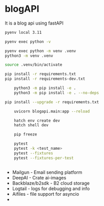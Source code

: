 # blogAPI

It is a blog api using fastAPI

<!--  -->

```bash
pyenv local 3.11

```

<!-- Check python version  -->

```bash
pyenv exec python -v

```

<!-- Create a virtual environment -->

```bash
pyenv exec python -m venv .venv
python3 -m venv .venv

```

<!--  To activate virtual environment-->

```bash
source .venv/bin/activate

```

<!-- Install dependencies -->

```bash
pip install -r requirements.txt
pip install -r requirements-dev.txt

```

<!-- Working in dev mode -->

```bash
    python3 -m pip install -e .
    python3 -m pip install -e . --no-deps
```

<!--  Upgrade requirements -->

```bash
pip install --upgrade -r requirements.txt

```

<!-- Run Your Application -->

```bash
    uvicorn blogapi.main:app --reload
```

<!-- Install and activate the dev environment: -->

```bash
    hatch env create dev
    hatch shell dev
```

 <!-- Verify Installation -->

```bash
    pip freeze
```

<!-- To run test -->

```bash
    pytest
    pytest -k <test_name>
    pytest --fixtures
    pytest --fixtures-per-test
```

<!--  -->

```bash

```

- Mailgun - Email sending platform
- DeepAI - Crate ai-images
- Backblaze/b2sdk - B2 cloud storage
- Logtail - logs for debugging and info
- Aifiles - file support for asyncio
-
